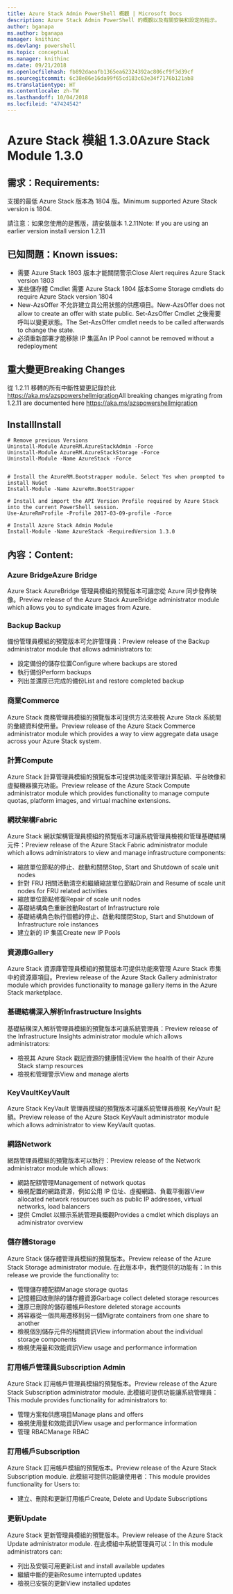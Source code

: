```yaml
---
title: Azure Stack Admin PowerShell 概觀 | Microsoft Docs
description: Azure Stack Admin PowerShell 的概觀以及有關安裝和設定的指示。
author: bganapa
ms.author: bganapa
manager: knithinc
ms.devlang: powershell
ms.topic: conceptual
ms.manager: knithinc
ms.date: 09/21/2018
ms.openlocfilehash: fb892daeafb1365ea62324392ac806cf9f3d39cf
ms.sourcegitcommit: 6c38e86e16da99f65cd183c63e34f7176b121ab8
ms.translationtype: HT
ms.contentlocale: zh-TW
ms.lasthandoff: 10/04/2018
ms.locfileid: "47424542"
---
```

# <a name="azure-stack-module-130"></a><span data-ttu-id="bab0a-103">Azure Stack 模組 1.3.0</span><span class="sxs-lookup"><span data-stu-id="bab0a-103">Azure Stack Module 1.3.0</span></span>

## <a name="requirements"></a><span data-ttu-id="bab0a-104">需求：</span><span class="sxs-lookup"><span data-stu-id="bab0a-104">Requirements:</span></span>
<span data-ttu-id="bab0a-105">支援的最低 Azure Stack 版本為 1804 版。</span><span class="sxs-lookup"><span data-stu-id="bab0a-105">Minimum supported Azure Stack version is 1804.</span></span>

<span data-ttu-id="bab0a-106">請注意：如果您使用的是舊版，請安裝版本 1.2.11</span><span class="sxs-lookup"><span data-stu-id="bab0a-106">Note: If you are using an earlier version install version 1.2.11</span></span>

## <a name="known-issues"></a><span data-ttu-id="bab0a-107">已知問題：</span><span class="sxs-lookup"><span data-stu-id="bab0a-107">Known issues:</span></span>

- <span data-ttu-id="bab0a-108">需要 Azure Stack 1803 版本才能關閉警示</span><span class="sxs-lookup"><span data-stu-id="bab0a-108">Close Alert requires Azure Stack version 1803</span></span>
- <span data-ttu-id="bab0a-109">某些儲存體 Cmdlet 需要 Azure Stack 1804 版本</span><span class="sxs-lookup"><span data-stu-id="bab0a-109">Some Storage cmdlets do require Azure Stack version 1804</span></span>
- <span data-ttu-id="bab0a-110">New-AzsOffer 不允許建立具公用狀態的供應項目。</span><span class="sxs-lookup"><span data-stu-id="bab0a-110">New-AzsOffer does not allow to create an offer with state public.</span></span> <span data-ttu-id="bab0a-111">Set-AzsOffer Cmdlet 之後需要呼叫以變更狀態。</span><span class="sxs-lookup"><span data-stu-id="bab0a-111">The Set-AzsOffer cmdlet needs to be called afterwards to change the state.</span></span>
- <span data-ttu-id="bab0a-112">必須重新部署才能移除 IP 集區</span><span class="sxs-lookup"><span data-stu-id="bab0a-112">An IP Pool cannot be removed without a redeployment</span></span>

## <a name="breaking-changes"></a><span data-ttu-id="bab0a-113">重大變更</span><span class="sxs-lookup"><span data-stu-id="bab0a-113">Breaking Changes</span></span>
<span data-ttu-id="bab0a-114">從 1.2.11 移轉的所有中斷性變更記錄於此 https://aka.ms/azspowershellmigration</span><span class="sxs-lookup"><span data-stu-id="bab0a-114">All breaking changes migrating from 1.2.11 are documented here https://aka.ms/azspowershellmigration</span></span>

## <a name="install"></a><span data-ttu-id="bab0a-115">Install</span><span class="sxs-lookup"><span data-stu-id="bab0a-115">Install</span></span>
```
# Remove previous Versions
Uninstall-Module AzureRM.AzureStackAdmin -Force
Uninstall-Module AzureRM.AzureStackStorage -Force
Uninstall-Module -Name AzureStack -Force 


# Install the AzureRM.Bootstrapper module. Select Yes when prompted to install NuGet
Install-Module -Name AzureRm.BootStrapper

# Install and import the API Version Profile required by Azure Stack into the current PowerShell session.
Use-AzureRmProfile -Profile 2017-03-09-profile -Force

# Install Azure Stack Admin Module
Install-Module -Name AzureStack -RequiredVersion 1.3.0
```
## <a name="content"></a><span data-ttu-id="bab0a-116">內容：</span><span class="sxs-lookup"><span data-stu-id="bab0a-116">Content:</span></span>
### <a name="azure-bridge"></a><span data-ttu-id="bab0a-117">Azure Bridge</span><span class="sxs-lookup"><span data-stu-id="bab0a-117">Azure Bridge</span></span>
<span data-ttu-id="bab0a-118">Azure Stack AzureBridge 管理員模組的預覽版本可讓您從 Azure 同步發佈映像。</span><span class="sxs-lookup"><span data-stu-id="bab0a-118">Preview release of the Azure Stack AzureBridge administrator module which allows you to syndicate images from Azure.</span></span>

### <a name="backup"></a><span data-ttu-id="bab0a-119">Backup </span><span class="sxs-lookup"><span data-stu-id="bab0a-119">Backup</span></span>
<span data-ttu-id="bab0a-120">備份管理員模組的預覽版本可允許管理員：</span><span class="sxs-lookup"><span data-stu-id="bab0a-120">Preview release of the Backup administrator module that allows administrators to:</span></span>
- <span data-ttu-id="bab0a-121">設定備份的儲存位置</span><span class="sxs-lookup"><span data-stu-id="bab0a-121">Configure where backups are stored</span></span>
- <span data-ttu-id="bab0a-122">執行備份</span><span class="sxs-lookup"><span data-stu-id="bab0a-122">Perform backups</span></span>
- <span data-ttu-id="bab0a-123">列出並還原已完成的備份</span><span class="sxs-lookup"><span data-stu-id="bab0a-123">List and restore completed backup</span></span>

### <a name="commerce"></a><span data-ttu-id="bab0a-124">商業</span><span class="sxs-lookup"><span data-stu-id="bab0a-124">Commerce</span></span>
<span data-ttu-id="bab0a-125">Azure Stack 商務管理員模組的預覽版本可提供方法來檢視 Azure Stack 系統間的彙總資料使用量。</span><span class="sxs-lookup"><span data-stu-id="bab0a-125">Preview release of the Azure Stack Commerce administrator module which provides a way to view aggregate data usage across your Azure Stack system.</span></span>

### <a name="compute"></a><span data-ttu-id="bab0a-126">計算</span><span class="sxs-lookup"><span data-stu-id="bab0a-126">Compute</span></span>
<span data-ttu-id="bab0a-127">Azure Stack 計算管理員模組的預覽版本可提供功能來管理計算配額、平台映像和虛擬機器擴充功能。</span><span class="sxs-lookup"><span data-stu-id="bab0a-127">Preview release of the Azure Stack Compute administrator module which provides functionality to manage compute quotas, platform images, and virtual machine extensions.</span></span>

### <a name="fabric"></a><span data-ttu-id="bab0a-128">網狀架構</span><span class="sxs-lookup"><span data-stu-id="bab0a-128">Fabric</span></span>
<span data-ttu-id="bab0a-129">Azure Stack 網狀架構管理員模組的預覽版本可讓系統管理員檢視和管理基礎結構元件：</span><span class="sxs-lookup"><span data-stu-id="bab0a-129">Preview release of the Azure Stack Fabric administrator module which allows administrators to view and manage infrastructure components:</span></span>
- <span data-ttu-id="bab0a-130">縮放單位節點的停止、啟動和關閉</span><span class="sxs-lookup"><span data-stu-id="bab0a-130">Stop, Start and Shutdown of scale unit nodes</span></span>
- <span data-ttu-id="bab0a-131">針對 FRU 相關活動清空和繼續縮放單位節點</span><span class="sxs-lookup"><span data-stu-id="bab0a-131">Drain and Resume of scale unit nodes for FRU related activities</span></span>
- <span data-ttu-id="bab0a-132">縮放單位節點修復</span><span class="sxs-lookup"><span data-stu-id="bab0a-132">Repair of scale unit nodes</span></span>
- <span data-ttu-id="bab0a-133">基礎結構角色重新啟動</span><span class="sxs-lookup"><span data-stu-id="bab0a-133">Restart of Infrastructure role</span></span>
- <span data-ttu-id="bab0a-134">基礎結構角色執行個體的停止、啟動和關閉</span><span class="sxs-lookup"><span data-stu-id="bab0a-134">Stop, Start and Shutdown of Infrastructure role instances</span></span>
- <span data-ttu-id="bab0a-135">建立新的 IP 集區</span><span class="sxs-lookup"><span data-stu-id="bab0a-135">Create new IP Pools</span></span>


### <a name="gallery"></a><span data-ttu-id="bab0a-136">資源庫</span><span class="sxs-lookup"><span data-stu-id="bab0a-136">Gallery</span></span>
<span data-ttu-id="bab0a-137">Azure Stack 資源庫管理員模組的預覽版本可提供功能來管理 Azure Stack 市集中的資源庫項目。</span><span class="sxs-lookup"><span data-stu-id="bab0a-137">Preview release of the Azure Stack Gallery administrator module which provides functionality to manage gallery items in the Azure Stack marketplace.</span></span>

### <a name="infrastructure-insights"></a><span data-ttu-id="bab0a-138">基礎結構深入解析</span><span class="sxs-lookup"><span data-stu-id="bab0a-138">Infrastructure Insights</span></span>
<span data-ttu-id="bab0a-139">基礎結構深入解析管理員模組的預覽版本可讓系統管理員：</span><span class="sxs-lookup"><span data-stu-id="bab0a-139">Preview release of the Infrastructure Insights administrator module which allows administrators:</span></span>
- <span data-ttu-id="bab0a-140">檢視其 Azure Stack 戳記資源的健康情況</span><span class="sxs-lookup"><span data-stu-id="bab0a-140">View the health of their Azure Stack stamp resources</span></span>
- <span data-ttu-id="bab0a-141">檢視和管理警示</span><span class="sxs-lookup"><span data-stu-id="bab0a-141">View and manage alerts</span></span>

### <a name="keyvault"></a><span data-ttu-id="bab0a-142">KeyVault</span><span class="sxs-lookup"><span data-stu-id="bab0a-142">KeyVault</span></span>
<span data-ttu-id="bab0a-143">Azure Stack KeyVault 管理員模組的預覽版本可讓系統管理員檢視 KeyVault 配額。</span><span class="sxs-lookup"><span data-stu-id="bab0a-143">Preview release of the Azure Stack KeyVault administrator module which allows administrator to view KeyVault quotas.</span></span>

### <a name="network"></a><span data-ttu-id="bab0a-144">網路</span><span class="sxs-lookup"><span data-stu-id="bab0a-144">Network</span></span>
<span data-ttu-id="bab0a-145">網路管理員模組的預覽版本可以執行：</span><span class="sxs-lookup"><span data-stu-id="bab0a-145">Preview release of the Network administrator module which allows:</span></span>
- <span data-ttu-id="bab0a-146">網路配額管理</span><span class="sxs-lookup"><span data-stu-id="bab0a-146">Management of network quotas</span></span>
- <span data-ttu-id="bab0a-147">檢視配置的網路資源，例如公用 IP 位址、虛擬網路、負載平衡器</span><span class="sxs-lookup"><span data-stu-id="bab0a-147">View allocated network resources such as public IP addresses, virtual networks, load balancers</span></span>
- <span data-ttu-id="bab0a-148">提供 Cmdlet 以顯示系統管理員概觀</span><span class="sxs-lookup"><span data-stu-id="bab0a-148">Provides a cmdlet which displays an administrator overview</span></span>

### <a name="storage"></a><span data-ttu-id="bab0a-149">儲存體</span><span class="sxs-lookup"><span data-stu-id="bab0a-149">Storage</span></span>
<span data-ttu-id="bab0a-150">Azure Stack 儲存體管理員模組的預覽版本。</span><span class="sxs-lookup"><span data-stu-id="bab0a-150">Preview release of the Azure Stack Storage administrator module.</span></span>  <span data-ttu-id="bab0a-151">在此版本中，我們提供的功能有：</span><span class="sxs-lookup"><span data-stu-id="bab0a-151">In this release we provide the functionality to:</span></span>
- <span data-ttu-id="bab0a-152">管理儲存體配額</span><span class="sxs-lookup"><span data-stu-id="bab0a-152">Manage storage quotas</span></span>
- <span data-ttu-id="bab0a-153">記憶體回收刪除的儲存體資源</span><span class="sxs-lookup"><span data-stu-id="bab0a-153">Garbage collect deleted storage resources</span></span>
- <span data-ttu-id="bab0a-154">還原已刪除的儲存體帳戶</span><span class="sxs-lookup"><span data-stu-id="bab0a-154">Restore deleted storage accounts</span></span>
- <span data-ttu-id="bab0a-155">將容器從一個共用遷移到另一個</span><span class="sxs-lookup"><span data-stu-id="bab0a-155">Migrate containers from one share to another</span></span>
- <span data-ttu-id="bab0a-156">檢視個別儲存元件的相關資訊</span><span class="sxs-lookup"><span data-stu-id="bab0a-156">View information about the individual storage components</span></span>
- <span data-ttu-id="bab0a-157">檢視使用量和效能資訊</span><span class="sxs-lookup"><span data-stu-id="bab0a-157">View usage and performance information</span></span>

### <a name="subscription-admin"></a><span data-ttu-id="bab0a-158">訂用帳戶管理員</span><span class="sxs-lookup"><span data-stu-id="bab0a-158">Subscription Admin</span></span>
<span data-ttu-id="bab0a-159">Azure Stack 訂用帳戶管理員模組的預覽版本。</span><span class="sxs-lookup"><span data-stu-id="bab0a-159">Preview release of the Azure Stack Subscription administrator module.</span></span>  <span data-ttu-id="bab0a-160">此模組可提供功能讓系統管理員：</span><span class="sxs-lookup"><span data-stu-id="bab0a-160">This module provides functionality for administrators to:</span></span>
- <span data-ttu-id="bab0a-161">管理方案和供應項目</span><span class="sxs-lookup"><span data-stu-id="bab0a-161">Manage plans and offers</span></span>
- <span data-ttu-id="bab0a-162">檢視使用量和效能資訊</span><span class="sxs-lookup"><span data-stu-id="bab0a-162">View usage and performance information</span></span>
- <span data-ttu-id="bab0a-163">管理 RBAC</span><span class="sxs-lookup"><span data-stu-id="bab0a-163">Manage RBAC</span></span>

### <a name="subscription"></a><span data-ttu-id="bab0a-164">訂用帳戶</span><span class="sxs-lookup"><span data-stu-id="bab0a-164">Subscription</span></span>
<span data-ttu-id="bab0a-165">Azure Stack 訂用帳戶模組的預覽版本。</span><span class="sxs-lookup"><span data-stu-id="bab0a-165">Preview release of the Azure Stack Subscription module.</span></span>  <span data-ttu-id="bab0a-166">此模組可提供功能讓使用者：</span><span class="sxs-lookup"><span data-stu-id="bab0a-166">This module provides functionality for Users to:</span></span>
- <span data-ttu-id="bab0a-167">建立、刪除和更新訂用帳戶</span><span class="sxs-lookup"><span data-stu-id="bab0a-167">Create, Delete and Update Subscriptions</span></span>

### <a name="update"></a><span data-ttu-id="bab0a-168">更新</span><span class="sxs-lookup"><span data-stu-id="bab0a-168">Update</span></span>
<span data-ttu-id="bab0a-169">Azure Stack 更新管理員模組的預覽版本。</span><span class="sxs-lookup"><span data-stu-id="bab0a-169">Preview release of the Azure Stack Update administrator module.</span></span>  <span data-ttu-id="bab0a-170">在此模組中系統管理員可以：</span><span class="sxs-lookup"><span data-stu-id="bab0a-170">In this module administrators can:</span></span>
- <span data-ttu-id="bab0a-171">列出及安裝可用更新</span><span class="sxs-lookup"><span data-stu-id="bab0a-171">List and install available updates</span></span>
- <span data-ttu-id="bab0a-172">繼續中斷的更新</span><span class="sxs-lookup"><span data-stu-id="bab0a-172">Resume interrupted updates</span></span>
- <span data-ttu-id="bab0a-173">檢視已安裝的更新</span><span class="sxs-lookup"><span data-stu-id="bab0a-173">View installed updates</span></span>

